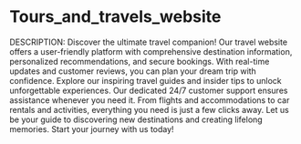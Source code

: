 # Tours_and_travels_website
DESCRIPTION: 
Discover the ultimate travel companion! Our travel website offers a user-friendly platform with comprehensive destination information, personalized recommendations, and secure bookings. With real-time updates and customer reviews, you can plan your dream trip with confidence. Explore our inspiring travel guides and insider tips to unlock unforgettable experiences. Our dedicated 24/7 customer support ensures assistance whenever you need it. From flights and accommodations to car rentals and activities, everything you need is just a few clicks away. Let us be your guide to discovering new destinations and creating lifelong memories. Start your journey with us today!
